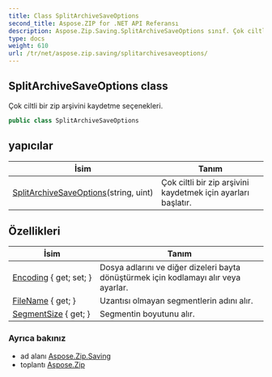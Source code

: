 ```yaml
---
title: Class SplitArchiveSaveOptions
second_title: Aspose.ZIP for .NET API Referansı
description: Aspose.Zip.Saving.SplitArchiveSaveOptions sınıf. Çok ciltli bir zip arşivini kaydetme seçenekleri.
type: docs
weight: 610
url: /tr/net/aspose.zip.saving/splitarchivesaveoptions/
---
```

## SplitArchiveSaveOptions class

Çok ciltli bir zip arşivini kaydetme seçenekleri.

```csharp
public class SplitArchiveSaveOptions
```

## yapıcılar

| İsim | Tanım |
| --- | --- |
| [SplitArchiveSaveOptions](splitarchivesaveoptions/)(string, uint) | Çok ciltli bir zip arşivini kaydetmek için ayarları başlatır. |

## Özellikleri

| İsim | Tanım |
| --- | --- |
| [Encoding](../../aspose.zip.saving/splitarchivesaveoptions/encoding/) { get; set; } | Dosya adlarını ve diğer dizeleri bayta dönüştürmek için kodlamayı alır veya ayarlar. |
| [FileName](../../aspose.zip.saving/splitarchivesaveoptions/filename/) { get; } | Uzantısı olmayan segmentlerin adını alır. |
| [SegmentSize](../../aspose.zip.saving/splitarchivesaveoptions/segmentsize/) { get; } | Segmentin boyutunu alır. |

### Ayrıca bakınız

* ad alanı [Aspose.Zip.Saving](../../aspose.zip.saving/)
* toplantı [Aspose.Zip](../../)


